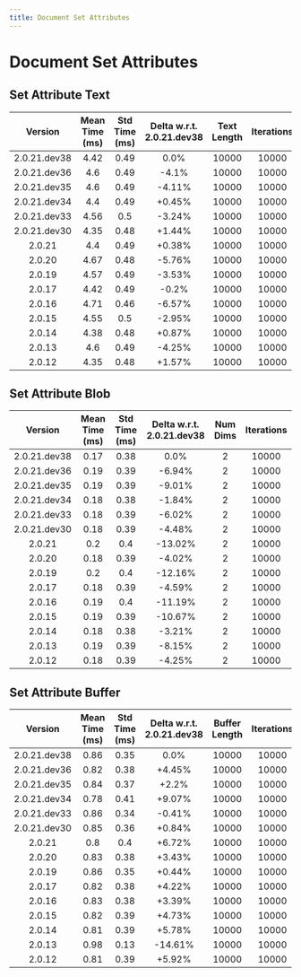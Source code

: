 ```yaml
---
title: Document Set Attributes
---
```

# Document Set Attributes

## Set Attribute Text

| Version | Mean Time (ms) | Std Time (ms) | Delta w.r.t. 2.0.21.dev38 | Text Length | Iterations |
| :---: | :---: | :---: | :---: | :---: | :---: |
| 2.0.21.dev38 | 4.42 | 0.49 | 0.0% | 10000 | 10000 |
| 2.0.21.dev36 | 4.6 | 0.49 | -4.1% | 10000 | 10000 |
| 2.0.21.dev35 | 4.6 | 0.49 | -4.11% | 10000 | 10000 |
| 2.0.21.dev34 | 4.4 | 0.49 | +0.45% | 10000 | 10000 |
| 2.0.21.dev33 | 4.56 | 0.5 | -3.24% | 10000 | 10000 |
| 2.0.21.dev30 | 4.35 | 0.48 | +1.44% | 10000 | 10000 |
| 2.0.21 | 4.4 | 0.49 | +0.38% | 10000 | 10000 |
| 2.0.20 | 4.67 | 0.48 | -5.76% | 10000 | 10000 |
| 2.0.19 | 4.57 | 0.49 | -3.53% | 10000 | 10000 |
| 2.0.17 | 4.42 | 0.49 | -0.2% | 10000 | 10000 |
| 2.0.16 | 4.71 | 0.46 | -6.57% | 10000 | 10000 |
| 2.0.15 | 4.55 | 0.5 | -2.95% | 10000 | 10000 |
| 2.0.14 | 4.38 | 0.48 | +0.87% | 10000 | 10000 |
| 2.0.13 | 4.6 | 0.49 | -4.25% | 10000 | 10000 |
| 2.0.12 | 4.35 | 0.48 | +1.57% | 10000 | 10000 |
## Set Attribute Blob

| Version | Mean Time (ms) | Std Time (ms) | Delta w.r.t. 2.0.21.dev38 | Num Dims | Iterations |
| :---: | :---: | :---: | :---: | :---: | :---: |
| 2.0.21.dev38 | 0.17 | 0.38 | 0.0% | 2 | 10000 |
| 2.0.21.dev36 | 0.19 | 0.39 | -6.94% | 2 | 10000 |
| 2.0.21.dev35 | 0.19 | 0.39 | -9.01% | 2 | 10000 |
| 2.0.21.dev34 | 0.18 | 0.38 | -1.84% | 2 | 10000 |
| 2.0.21.dev33 | 0.18 | 0.39 | -6.02% | 2 | 10000 |
| 2.0.21.dev30 | 0.18 | 0.39 | -4.48% | 2 | 10000 |
| 2.0.21 | 0.2 | 0.4 | -13.02% | 2 | 10000 |
| 2.0.20 | 0.18 | 0.39 | -4.02% | 2 | 10000 |
| 2.0.19 | 0.2 | 0.4 | -12.16% | 2 | 10000 |
| 2.0.17 | 0.18 | 0.39 | -4.59% | 2 | 10000 |
| 2.0.16 | 0.19 | 0.4 | -11.19% | 2 | 10000 |
| 2.0.15 | 0.19 | 0.39 | -10.67% | 2 | 10000 |
| 2.0.14 | 0.18 | 0.38 | -3.21% | 2 | 10000 |
| 2.0.13 | 0.19 | 0.39 | -8.15% | 2 | 10000 |
| 2.0.12 | 0.18 | 0.39 | -4.25% | 2 | 10000 |
## Set Attribute Buffer

| Version | Mean Time (ms) | Std Time (ms) | Delta w.r.t. 2.0.21.dev38 | Buffer Length | Iterations |
| :---: | :---: | :---: | :---: | :---: | :---: |
| 2.0.21.dev38 | 0.86 | 0.35 | 0.0% | 10000 | 10000 |
| 2.0.21.dev36 | 0.82 | 0.38 | +4.45% | 10000 | 10000 |
| 2.0.21.dev35 | 0.84 | 0.37 | +2.2% | 10000 | 10000 |
| 2.0.21.dev34 | 0.78 | 0.41 | +9.07% | 10000 | 10000 |
| 2.0.21.dev33 | 0.86 | 0.34 | -0.41% | 10000 | 10000 |
| 2.0.21.dev30 | 0.85 | 0.36 | +0.84% | 10000 | 10000 |
| 2.0.21 | 0.8 | 0.4 | +6.72% | 10000 | 10000 |
| 2.0.20 | 0.83 | 0.38 | +3.43% | 10000 | 10000 |
| 2.0.19 | 0.86 | 0.35 | +0.44% | 10000 | 10000 |
| 2.0.17 | 0.82 | 0.38 | +4.22% | 10000 | 10000 |
| 2.0.16 | 0.83 | 0.38 | +3.39% | 10000 | 10000 |
| 2.0.15 | 0.82 | 0.39 | +4.73% | 10000 | 10000 |
| 2.0.14 | 0.81 | 0.39 | +5.78% | 10000 | 10000 |
| 2.0.13 | 0.98 | 0.13 | -14.61% | 10000 | 10000 |
| 2.0.12 | 0.81 | 0.39 | +5.92% | 10000 | 10000 |

